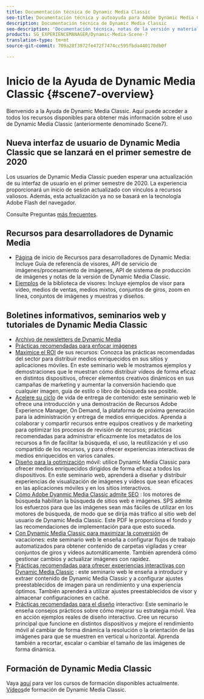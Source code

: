 ```yaml
---
title: Documentación técnica de Dynamic Media Classic
seo-title: Documentación técnica y autoayuda para Adobe Dynamic Media Classic
description: Documentación técnica de Dynamic Media Classic
seo-description: 'Documentación técnica, notas de la versión y materiales de autoayuda para Adobe Dynamic Media Classic, anteriormente Scene7 '
products: SG_EXPERIENCEMANAGER/Dynamic-Media-Scene-7
translation-type: tm+mt
source-git-commit: 709a28f3972fe472f7474cc595fbda440170db0f

---
```



# Inicio de la Ayuda de Dynamic Media Classic {#scene7-overview}

Bienvenido a la Ayuda de Dynamic Media Classic. Aquí puede acceder a todos los recursos disponibles para obtener más información sobre el uso de Dynamic Media Classic (anteriormente denominado Scene7).

## Nueva interfaz de usuario de Dynamic Media Classic que se lanzará en el primer semestre de 2020

Los usuarios de Dynamic Media Classic pueden esperar una actualización de su interfaz de usuario en el primer semestre de 2020. La experiencia proporcionará un inicio de sesión actualizado con vínculos a recursos valiosos. Además, esta actualización ya no se basará en la tecnología Adobe Flash del navegador.

Consulte Preguntas [más frecuentes](new-ui-2020.md).

## Recursos para desarrolladores de Dynamic Media

* [Página](https://docs.adobe.com/content/help/en/dynamic-media-developer-resources/landing/home.html) de inicio de Recursos para desarrolladores de Dynamic Media: Incluye Guía de referencia de visores, API de servicio de imágenes/procesamiento de imágenes, API de sistema de producción de imágenes y notas de la versión de Dynamic Media Classic.
* [Ejemplos](https://landing.adobe.com/en/na/dynamic-media/ctir-2755/live-demos.html) de la biblioteca de visores: Incluye ejemplos de visor para vídeo, medios de ventas, medios mixtos, conjuntos de giros, zoom en línea, conjuntos de imágenes y muestras y diseños.

## Boletines informativos, seminarios web y tutoriales de Dynamic Media Classic

* [Archivo de newsletters de Dynamic Media](dynamic-media-newsletter.md)
* [Prácticas recomendadas para enfocar imágenes](/help/assets/s7_sharpening_images.pdf)
* [Maximice el ROI](https://adobecustomersuccess.adobeconnect.com/p5ar3hfrrec/?launcher=false&fcsContent=true&pbMode=normal&proto=true) de sus recursos: Conozca las prácticas recomendadas del sector para distribuir medios enriquecidos en sus sitios y aplicaciones móviles. En este seminario web le mostramos ejemplos y demostraciones que le muestran cómo distribuir vídeos de forma eficaz en distintos dispositivos, ofrecer elementos creativos dinámicos en sus campañas de marketing y aumentar la conversión haciendo que cualquier imagen, guía de estilo o libro de búsqueda sea posible.
* [Acelere su ciclo](https://adobecustomersuccess.adobeconnect.com/p88ducm9pqv/) de vida de entrega de contenido: este seminario web le ofrece una introducción y una demostración de Recursos Adobe Experience Manager, On Demand, la plataforma de próxima generación para la administración y entrega de medios enriquecidos. Aprenda a colaborar y compartir recursos entre equipos creativos y de marketing para optimizar los procesos de revisión de recursos; prácticas recomendadas para administrar eficazmente los metadatos de los recursos a fin de facilitar la búsqueda, el uso, la reutilización y el uso compartido de los recursos, y para ofrecer experiencias interactivas de medios enriquecidos en varios canales.
* [Diseño para la optimización](https://adobecustomersuccess.adobeconnect.com/p6oqd3wydif/?launcher=false&fcsContent=true&pbMode=normal&proto=true) móvil: utilice Dynamic Media Classic para ofrecer medios enriquecidos dirigidos de forma eficaz a todos los dispositivos. En este seminario web, aprenderá a diseñar y distribuir experiencias de visualización de imágenes y vídeos que sean eficaces en las aplicaciones móviles y en los sitios interactivos.
* [Cómo Adobe Dyanmic Media Classic admite SEO](/help/assets/s7_seo.pdf) : los motores de búsqueda habilitan la búsqueda de sitios web e imágenes. SPS admite los esfuerzos para que las imágenes sean más fáciles de utilizar en los motores de búsqueda, de modo que se dirija más tráfico al sitio web del usuario de Dynamic Media Classic. Este PDF le proporciona el fondo y las recomendaciones de implementación para que esto suceda.
* [Con Dynamic Media Classic para maximizar la conversión](https://adobecustomersuccess.adobeconnect.com/p32n1yr85c9/?proto=true) de vacaciones: este seminario web le enseña a configurar flujos de trabajo automatizados para obtener contenido de carpetas vigiladas y crear conjuntos de giros y vídeos automáticamente. También aprenderá cómo gestionar cambios y actualizar imágenes con rapidez.
* [Prácticas recomendadas para ofrecer experiencias interactivas con Dynamic Media Classic](http://seminars.adobeconnect.com/p7wb8ej3u6d/) : este seminario web le enseña a introducir y extraer contenido de Dynamic Media Classic y a configurar ajustes preestablecidos de imagen para un rendimiento y una experiencia óptimos. También aprenderá a utilizar ajustes preestablecidos de visor y almacenar configuraciones en caché.
* [Prácticas recomendadas para el diseño](http://offers.adobe.com/en/na/marketing/landings/_40458_responsive_design_live_on_demand_webinar.html) interactivo: Este seminario le enseña consejos prácticos sobre cómo mejorar su estrategia móvil. Vea en acción ejemplos reales de diseño interactivo. Cree un recurso principal que funcione en distintos dispositivos y mejore el rendimiento móvil al cambiar de forma dinámica la resolución o la orientación de las imágenes para que se muestren en vertical u horizontal. Aprenda también a recortar, escalar o cambiar el tamaño de las imágenes de forma dinámica.

## Formación de Dynamic Media Classic

Vaya [aquí](http://training.adobe.com/training/courses.html#product=adobe-scene7) para ver los cursos de formación disponibles actualmente.
[Vídeos](https://marketing.adobe.com/resources/help/en_US/s7/training-videos/)de formación de Dynamic Media Classic.
